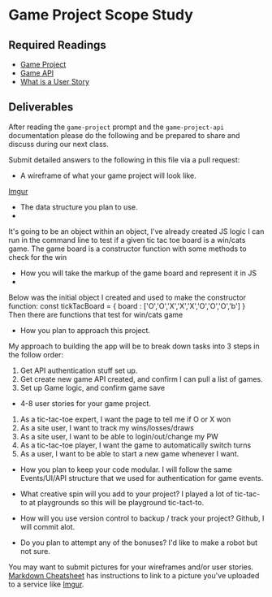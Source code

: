 # Game Project Scope Study

## Required Readings

-   [Game Project](https://github.com/ga-wdi-boston/game-project)
-   [Game API](https://github.com/ga-wdi-boston/game-project-api)
-   [What is a User Story](https://www.mountaingoatsoftware.com/agile/user-stories)

## Deliverables

After reading the `game-project` prompt and the `game-project-api` documentation
please do the following and be prepared to share and discuss during our next
class.

Submit detailed answers to the following in this file via a pull request:

-   A wireframe of what your game project will look like.


[Imgur](http://i.imgur.com/xI9FAaw.jpg)


-   The data structure you plan to use.
-
It's going to be an object within an object, I've already created JS logic I can run
in the command line to test if a given tic tac toe board is a win/cats game.
The game board is a constructor function with some methods to check for the win

-   How you will take the markup of the game board and represent it in JS
-
Below was the initial object I created and used to make the constructor function:
const tickTacBoard = {
  board : ['O','O','X','X','X','O','O','O','b']
}
Then there are functions that test for win/cats game

-   How you plan to approach this project.


My approach to building the app will be to break down tasks into 3 steps in the follow order:

1. Get API authentication stuff set up.
2. Get create new game API created, and confirm I can pull a list of games.
3. Set up Game logic, and confirm game save

-   4-8 user stories for your game project.
1. As a tic-tac-toe expert, I want the page to tell me if O or X won
2. As a site user, I want to track my wins/losses/draws
3. As a site user, I want to be able to login/out/change my PW
4. As a tic-tac-toe player, I want the game to automatically switch turns
5. As a user, I want to be able to start a new game whenever I want.

-   How you plan to keep your code modular.
I will follow the same Events/UI/API structure that we used for authentication for game events.

-   What creative spin will you add to your project?
I played a lot of tic-tac-to at playgrounds so this will be playground tic-tact-to.

-   How will you use version control to backup / track your project?
Github, I will commit alot.

-   Do you plan to attempt any of the bonuses?
I'd like to make a robot but not sure.

You may want to submit pictures for your wireframes and/or user stories.
[Markdown Cheatsheet](https://github.com/adam-p/markdown-here/wiki/Markdown-Cheatsheet)
has instructions to link to a picture you've uploaded to a service like [Imgur](http://imgur.com/).
